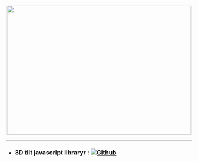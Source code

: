 <p align="center">
<img src="gif.gif" width="500" height="350"/>
</p>

---

  - ### **3D tilt javascript libraryr :**  <a href="https://micku7zu.github.io/vanilla-tilt.js/" target="_blank"><img alt="Github" src="https://img.shields.io/badge/GitHub-%2312100E.svg?&style=for-the-badge&logo=Github&logoColor=white" /></a>